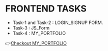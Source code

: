 
# FRONTEND TASKS



- Task-1 and Task-2 : LOGIN_SIGNUP FORM.
- Task-3 : JS_Form
- Task-4 : MY_PORTFOLIO
 
 👉[Checkout  MY_PORTFOLIO  ](https://neerajbukane.github.io/DigitalPortfolio/)

  
